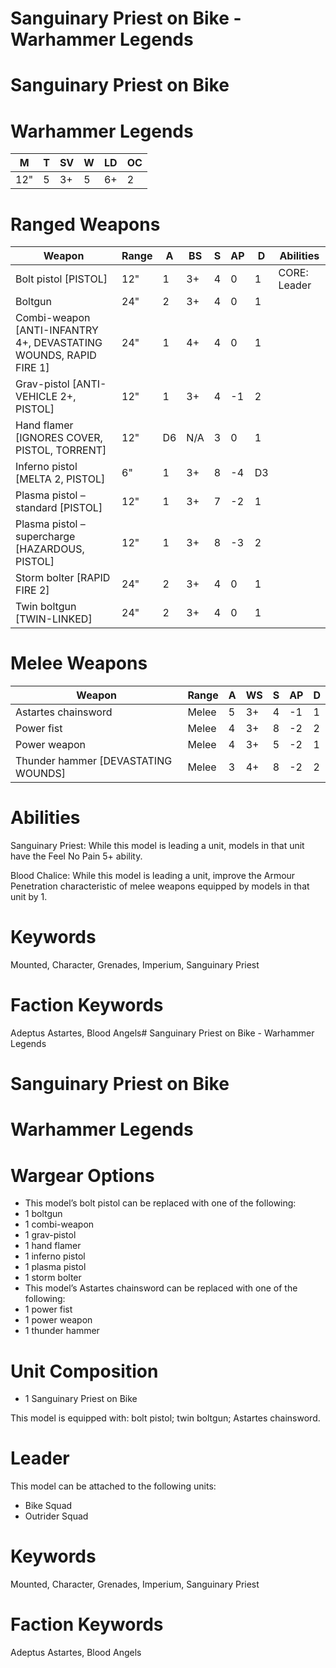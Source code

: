 # Sanguinary Priest on Bike - Warhammer Legends

# Sanguinary Priest on Bike

# Warhammer Legends

|M|T|SV|W|LD|OC|
|---|---|---|---|---|---|
|12"|5|3+|5|6+|2|

# Ranged Weapons

|Weapon|Range|A|BS|S|AP|D|Abilities|
|---|---|---|---|---|---|---|---|
|Bolt pistol [PISTOL]|12"|1|3+|4|0|1|CORE: Leader|
|Boltgun|24"|2|3+|4|0|1| |
|Combi-weapon [ANTI-INFANTRY 4+, DEVASTATING WOUNDS, RAPID FIRE 1]|24"|1|4+|4|0|1| |
|Grav-pistol [ANTI-VEHICLE 2+, PISTOL]|12"|1|3+|4|-1|2| |
|Hand flamer [IGNORES COVER, PISTOL, TORRENT]|12"|D6|N/A|3|0|1| |
|Inferno pistol [MELTA 2, PISTOL]|6"|1|3+|8|-4|D3| |
|Plasma pistol – standard [PISTOL]|12"|1|3+|7|-2|1| |
|Plasma pistol – supercharge [HAZARDOUS, PISTOL]|12"|1|3+|8|-3|2| |
|Storm bolter [RAPID FIRE 2]|24"|2|3+|4|0|1| |
|Twin boltgun [TWIN-LINKED]|24"|2|3+|4|0|1| |

# Melee Weapons

|Weapon|Range|A|WS|S|AP|D|
|---|---|---|---|---|---|---|
|Astartes chainsword|Melee|5|3+|4|-1|1|
|Power fist|Melee|4|3+|8|-2|2|
|Power weapon|Melee|4|3+|5|-2|1|
|Thunder hammer [DEVASTATING WOUNDS]|Melee|3|4+|8|-2|2|

# Abilities

Sanguinary Priest: While this model is leading a unit, models in that unit have the Feel No Pain 5+ ability.

Blood Chalice: While this model is leading a unit, improve the Armour Penetration characteristic of melee weapons equipped by models in that unit by 1.

# Keywords

Mounted, Character, Grenades, Imperium, Sanguinary Priest

# Faction Keywords

Adeptus Astartes, Blood Angels# Sanguinary Priest on Bike - Warhammer Legends

# Sanguinary Priest on Bike

# Warhammer Legends

# Wargear Options

- This model’s bolt pistol can be replaced with one of the following:
- 1 boltgun
- 1 combi-weapon
- 1 grav-pistol
- 1 hand flamer
- 1 inferno pistol
- 1 plasma pistol
- 1 storm bolter
- This model’s Astartes chainsword can be replaced with one of the following:
- 1 power fist
- 1 power weapon
- 1 thunder hammer

# Unit Composition

- 1 Sanguinary Priest on Bike

This model is equipped with: bolt pistol; twin boltgun; Astartes chainsword.

# Leader

This model can be attached to the following units:

- Bike Squad
- Outrider Squad

# Keywords

Mounted, Character, Grenades, Imperium, Sanguinary Priest

# Faction Keywords

Adeptus Astartes, Blood Angels
